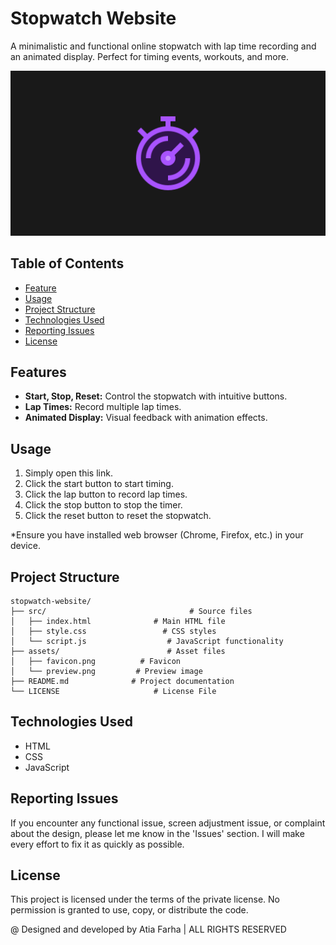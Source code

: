 # Stopwatch Website

A minimalistic and functional online stopwatch with lap time recording and an animated display. Perfect for timing events, workouts, and more. 

![Preview](preview.png)

## Table of Contents

- [Feature](#feature)
- [Usage](#usage)
- [Project Structure](#project-structure)
- [Technologies Used](#technologies-used)
- [Reporting Issues](#reporting-issues)
- [License](#license)

## Features

- **Start, Stop, Reset:** Control the stopwatch with intuitive buttons.
- **Lap Times:** Record multiple lap times.
- **Animated Display:** Visual feedback with animation effects.

## Usage

1. Simply open this link.
2. Click the start button to start timing.
3. Click the lap button to record lap times.
4. Click the stop button to stop the timer.
5. Click the reset button to reset the stopwatch.

*Ensure you have installed web browser (Chrome, Firefox, etc.) in your device.

## Project Structure

```plaintext
stopwatch-website/
├── src/                                # Source files
│   ├── index.html              # Main HTML file
│   ├── style.css                 # CSS styles
│   └── script.js                  # JavaScript functionality
├── assets/                        # Asset files
│   ├── favicon.png          # Favicon
│   └── preview.png         # Preview image
├── README.md              # Project documentation
└── LICENSE                     # License File
```

## Technologies Used

- HTML
- CSS
- JavaScript

## Reporting Issues

If you encounter any functional issue, screen adjustment issue, or complaint about the design, please let me know in the 'Issues' section. I will make every effort to fix it as quickly as possible.

## License

This project is licensed under the terms of the private license. No permission is granted to use, copy, or distribute the code.

@ Designed and developed by Atia Farha | ALL RIGHTS RESERVED